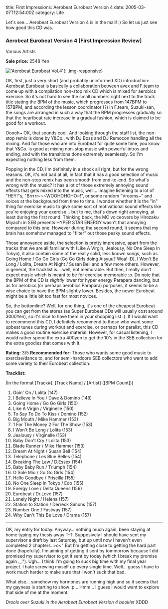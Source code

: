 title: First Impressions: Aerobeat Eurobeat Version 4
date: 2005-03-07T12:54:00Z
category: Life

Let's see… Aerobeat Eurobeat Version 4 is in the mail! :) So let us just see how good this CD was.

### Aerobeat Eurobeat Version 4 [First Impression Review]

Various Artists

**Sale price:** 2548 Yen

!['Aerobeat Eurobeat Vol.4'](http://img.photobucket.com/albums/v95/seh_hui/albums/aerobeat4.jpg){: .img-responsive}

OK, first, just a very short (and probably uninformed XD) introduction: Aerobeat Eurobeat is basically a collaboration between avex and F.team to come up with a compilation non-stop mix CD which is mixed for aerobics exercise. So it's not hard to see the small numbers right next to the track title stating the BPM of the music, which progresses from 147BPM to 157BPM, and according the lesson coordinator (?) in F.team, Suzuki-san, the songs are arranged in such a way that the BPM progresses gradually so that the heartbeat rate increase in a gradual fashion, which is claimed to be good for a workout.

Ooooh~ OK, that sounds cool. And looking through the staff list, the non-stop remix is done by Y&Co., with DJ Boss and DJ Remocon handling all the mixing. And for those who are into Eurobeat for quite some time, you know that Y&Co. is good at mixing non-stop music with powerful intros and ending, and with the transitions done extremely seamlessly. So I'm expecting nothing less from them.

Popping in the CD, I'm definitely in a shock all right, but for the wrong reasons. OK, it's not bad at all, in fact that it has a good selection of music and the non-stop remix has been smooth from end-to-end. So what's wrong with the music? It has a lot of those extremely annoying sound effects that gets mixed into the music, well… imagine listening to a lot of "HEY!"s, "Brrrrr~~~WOOHOHOHO~!", or some random "Vrooms~" and voices at the background from time to time. I wonder whether it is the "in" thing for exercise music to give some sort of motivational sound effects like you're enjoying your exercise… but to me, that's down right annoying, at least during the first round. Thinking back, the MC voiceovers by Hirozaku Miyachi in SEB presents HYPER STAR ENERGY wasn't that annoying compared to this one. However during the second round, it seems that my brain has somehow managed to "filter" out those pesky sound effects.

Those annoyance aside, the selection is pretty impressive, apart from the tracks that we are all familiar with (Like A Virgin, Jealousy, No One Sleep In Tokyo), it also contain some of the really solid, less known songs, such as Going Home / Go Go Girls (Go Go Girls doing Aisyuu? Woa! :D), I Won't Be Long / Lolita, Dream At Night / Susan Bell and a few more others. However, in general, the tracklist is… well, not memorable. But then, I really don't expect music which is meant to be for exercise memorable :p. Do note that the BPM of the CD is *slightly* lower for hyper energy Parapara dancing, but as for aerobics (or perhaps aerobics Parapara) purposes, it seems to be a wise choice to have the BPM slightly lower. Besides, the newer Eurobeat might be a little bit too fast for most novices.

So, the bottomline? Well, for one thing, it's one of the cheapest Eurobeat you can get from the stores (as Super Eurobeat CDs will usually cost around 3000Yen), so it's nice to have them in your shopping list :). If I would want to recommend this CD, I definitely recommend to those who want some upbeat tunes during workout and exercise, or perhaps for paralist, this CD makes a good routine exercise material. However, for casual listening, I would rather spend the extra 400yen to get the 10's in the SEB collection for the extra goodies that comes with it.


**Rating:** 3/5
**Recommended for:** Those who wants some good music to exercise/dance to, and for semi-hardcore SEB collectors who want to add some variety to their Eurobeat collection.

**Tracklist:**

(In the format [Track#]. [Track Name] / [Artist] \([BPM Count]\))

1. Goin' On / Lolita (147)
2. I Believe In You / Dave & Domino (148)
3. Going Home / Go Go Girls (150)
4. Like A Virgin / Virginelle (150)
5. To Say To Do To Kiss / Domino (152)
6. Big Mouth / Mike Hammer (153)
7. 1 For The Money 2 For The Show (153)
8. I Won't Be Long / Lolita (153)
9. Jealousy / Virginelle (153)
10. Baby Don't Cry / Lolita (153)
11. Blade Runner / Mike Hammer (153)
12. Dream At Night / Susan Bell (154)
13. Telephone / Les Blue Belles (154)
14. Breaking The Law / D.Essex (154)
15. Baby Baby Run / Triumph (154)
16. O Sole Mio / Go Go Girls (154)
17. Hello Goodbye / Priscilla (155)
18. No One Sleep In Tokyo / Edo (155)
19. Energy Love / Delta Queens (156)
20. Eurobeat / Dr.Love (157)
21. Lonely Night / Helena (157)
22. Station to Station / Derreck Simons (157)
23. Number One / Fastway (157)
24. Why Can't This Be Love / Drama (157)

---

OK, my entry for today. Anyway… nothing much again, been staying at home typing my thesis away T-T. Supposively I should have sent my supervisor a draft by last Saturday, but up until now I haven't even completed 2 chapters. >o<" But I'm getting close to getting the hard part done (hopefully). I'm aiming of getting it sent by tommorrow because I did promised my supervisor to get it sent by today (which I break my promise again .\_."). Ugh… I think I'm going to suck big time with my final year project. I hate screwing myself up every single time. Well… guess I have to work much harder to make sure that I won't suck that bad.

What else… somehow my hormones are running high and so it seems that my gayness is starting to show :p… Hmm… I guess I would want to explore that side of me at the moment.

*Drools over Suzuki in the Aerobeat Eurobeat Version 4 booklet* XDDD
